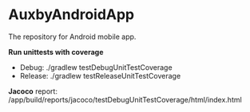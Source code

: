 # AuxbyAndroidApp

The repository for Android mobile app.

**Run unittests with coverage**
- Debug: ./gradlew testDebugUnitTestCoverage 
- Release: ./gradlew testReleaseUnitTestCoverage

**Jacoco** report: /app/build/reports/jacoco/testDebugUnitTestCoverage/html/index.html